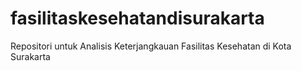 # fasilitaskesehatandisurakarta
Repositori untuk Analisis Keterjangkauan Fasilitas Kesehatan di Kota Surakarta
